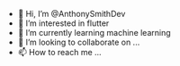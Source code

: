 - 👋 Hi, I’m @AnthonySmithDev
- 👀 I’m interested in flutter
- 🌱 I’m currently learning machine learning
- 💞️ I’m looking to collaborate on ...
- 📫 How to reach me ...

<!---
AnthonySmithDev/AnthonySmithDev is a ✨ special ✨ repository because its `README.md` (this file) appears on your GitHub profile.
You can click the Preview link to take a look at your changes.
--->
